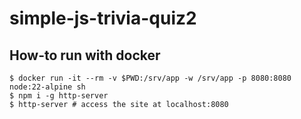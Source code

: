 # simple-js-trivia-quiz2

## How-to run with docker

```shell
$ docker run -it --rm -v $PWD:/srv/app -w /srv/app -p 8080:8080 node:22-alpine sh
$ npm i -g http-server
$ http-server # access the site at localhost:8080
```